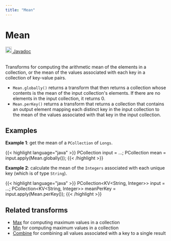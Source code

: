 ```yaml
---
title: "Mean"
---
```

<!--
Licensed under the Apache License, Version 2.0 (the "License");
you may not use this file except in compliance with the License.
You may obtain a copy of the License at

http://www.apache.org/licenses/LICENSE-2.0

Unless required by applicable law or agreed to in writing, software
distributed under the License is distributed on an "AS IS" BASIS,
WITHOUT WARRANTIES OR CONDITIONS OF ANY KIND, either express or implied.
See the License for the specific language governing permissions and
limitations under the License.
-->
# Mean
<table align="left">
    <a target="_blank" class="button"
        href="https://beam.apache.org/releases/javadoc/current/index.html?org/apache/beam/sdk/transforms/Mean.html">
      <img src="https://beam.apache.org/images/logos/sdks/java.png" width="20px" height="20px"
           alt="Javadoc" />
     Javadoc
    </a>
</table>
<br><br>

Transforms for computing the arithmetic mean of the elements in a collection,
or the mean of the values associated with each key in a collection of key-value pairs.

* `Mean.globally()` returns a transform that then returns a collection whose contents is the mean of the input collection's elements. If there are no elements in the input collection, it returns 0.
* `Mean.perKey()` returns a transform that returns a collection that contains an output element mapping each distinct key in the input collection to the mean of the values associated with that key in the input collection.

## Examples
**Example 1**: get the mean of a `PCollection` of `Longs`.

{{< highlight language="java" >}}
PCollection<Double> input = ...;
PCollection<Double> mean = input.apply(Mean.globally());
{{< /highlight >}}

**Example 2**: calculate the mean of the `Integers` associated with each unique key (which is of type `String`).

{{< highlight language="java" >}}
PCollection<KV<String, Integer>> input = ...;
PCollection<KV<String, Integer>> meanPerKey =
     input.apply(Mean.perKey());
{{< /highlight >}}

## Related transforms
* [Max](/documentation/transforms/java/aggregation/max)
  for computing maximum values in a collection
* [Min](/documentation/transforms/java/aggregation/min)
  for computing maximum values in a collection
* [Combine](/documentation/transforms/java/aggregation/combine)
  for combining all values associated with a key to a single result
